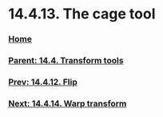 # 14.4.13. The cage tool

### [Home](./00-home.md)
### [Parent: 14.4. Transform tools](./14-04-00-transform-tools.md)
### [Prev: 14.4.12. Flip](./14-04-12-00-flip.md)
### [Next: 14.4.14. Warp transform](./14-04-14-warp-transform.md)
